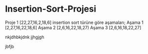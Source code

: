 # Insertion-Sort-Projesi

Proje 1  [22,27,16,2,18,6]  insertion sort türüne göre aşamaları;
Aşama 1 [2,27,16,22,18,6]
Aşama 2 [2,6,16,22,18,27)
Aşama 3 [2,6,16,18,22,27]

nkjdhbkjdnk
jjhgjgh

jbfjb
